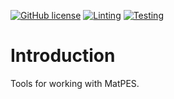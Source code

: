 [![GitHub license](https://img.shields.io/github/license/materialsvirtuallab/matpes)](https://github.com/materialsvirtuallab/matpes/blob/main/LICENSE)
[![Linting](https://github.com/materialsvirtuallab/matpes/workflows/Linting/badge.svg)](https://github.com/materialsvirtuallab/matpes/workflows/Linting/badge.svg)
[![Testing](https://github.com/materialsvirtuallab/matpes/workflows/Testing/badge.svg)](https://github.com/materialsvirtuallab/matpes/workflows/Testing/badge.svg)

# Introduction

Tools for working with MatPES.
